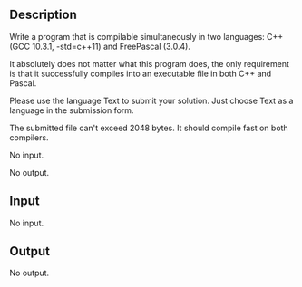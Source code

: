 ## Description

<div><p>Write a program that is compilable simultaneously in two languages: C++ (GCC 10.3.1, -std=c++11) and FreePascal (3.0.4).</p><p>It absolutely does not matter what this program does, the only requirement is that it successfully compiles into an executable file in both C++ and Pascal.</p><p>Please use the language <span class="tex-font-style-tt">Text</span> to submit your solution. Just choose <span class="tex-font-style-tt">Text</span> as a language in the submission form.</p><p>The submitted file can't exceed 2048 bytes. It should compile fast on both compilers.</p></div><div class="input-specification"><p>No input.</p></div><div class="output-specification"><p>No output.</p></div>

## Input

<p>No input.</p>

## Output

<p>No output.</p>
